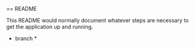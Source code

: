 == README

This README would normally document whatever steps are necessary to get the
application up and running.

* branch *
